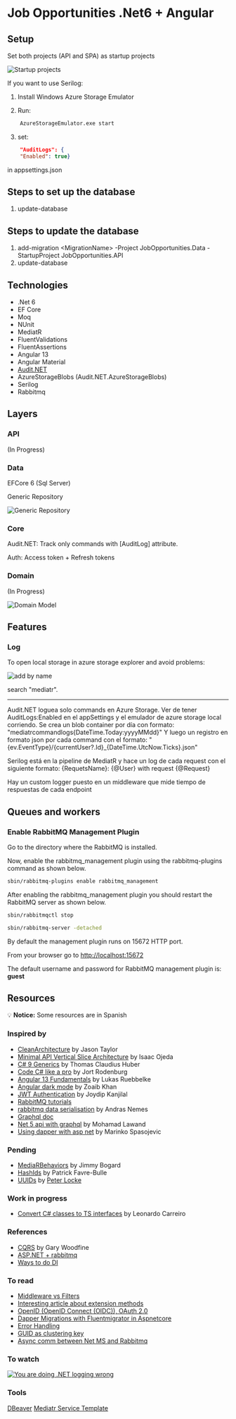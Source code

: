# Job Opportunities .Net6 + Angular

## Setup

Set both projects (API and SPA) as startup projects

![Startup projects](2022-08-08-16-03-01.png)

If you want to use Serilog:

1) Install Windows Azure Storage Emulator

2) Run:

```bash
    AzureStorageEmulator.exe start
```

3) set:

```json
    "AuditLogs": {
    "Enabled": true}
```

in appsettings.json

## Steps to set up the database

1) update-database

## Steps to update the database

1) add-migration \<MigrationName\> -Project JobOpportunities.Data -StartupProject JobOpportunities.API
2) update-database

## Technologies

* .Net 6
* EF Core
* Moq
* NUnit
* MediatR
* FluentValidations
* FluentAssertions
* Angular 13
* Angular Material
* [Audit.NET](https://github.com/thepirat000/Audit.NET)
* AzureStorageBlobs (Audit.NET.AzureStorageBlobs)
* Serilog
* Rabbitmq

## Layers

### API

(In Progress)

### Data

EFCore 6 (Sql Server)

Generic Repository

![Generic Repository](2022-08-04-15-24-36.png)

### Core

Audit.NET: Track only commands with [AuditLog] attribute.

Auth: Access token + Refresh tokens

### Domain

(In Progress)

![Domain Model](2022-08-04-16-44-22.png)

## Features

### Log

To open local storage in azure storage explorer and avoid problems:

![add by name](2022-08-10-16-05-03.png)

search "mediatr".

---

Audit.NET loguea solo commands en Azure Storage. Ver de tener AuditLogs:Enabled en el appSettings y el emulador de azure storage local corriendo.
Se crea un blob container por día con formato: "mediatrcommandlogs{DateTime.Today:yyyyMMdd}"
Y luego un registro en formato json por cada command con el formato: "{ev.EventType}/{currentUser?.Id}_{DateTime.UtcNow.Ticks}.json"

Serilog está en la pipeline de MediatR y hace un log de cada request con el siguiente formato:
{RequetsName}: {@User} with request {@Request}

Hay un custom logger puesto en un middleware que mide tiempo de respuestas de cada endpoint

## Queues and workers

### Enable RabbitMQ Management Plugin

Go to the directory where the RabbitMQ is installed.

Now, enable the rabbitmq_management plugin using the rabbitmq-plugins command as shown below.

```bash
sbin/rabbitmq-plugins enable rabbitmq_management
```

After enabling the rabbitmq_management plugin you should restart the RabbitMQ server as shown below.

```bash
sbin/rabbitmqctl stop

sbin/rabbitmq-server -detached
```

By default the management plugin runs on 15672 HTTP port.

From your browser go to <http://localhost:15672>

The default username and password for RabbitMQ management plugin is: **guest**

## Resources

:bulb: **Notice:** Some resources are in Spanish

### Inspired by

* [CleanArchitecture](https://github.com/jasontaylordev/CleanArchitecture) by Jason Taylor
* [Minimal API Vertical Slice Architecture](https://github.com/isaacOjeda/MinimalApiArchitecture) by Isaac Ojeda
* [C# 9 Generics](https://app.pluralsight.com/library/courses/c-sharp-generics/table-of-contents) by Thomas Claudius Huber
* [Code C# like a pro](https://www.oreilly.com/library/view/code-like-a/9781617298028/) by Jort Rodenburg
* [Angular 13 Fundamentals](https://frontendmasters.com/courses/angular-13/) by Lukas Ruebbelke
* [Angular dark mode](https://zoaibkhan.com/blog/angular-material-dark-mode-in-3-steps) by Zoaib Khan
* [JWT Authentication](https://www.codemag.com/Article/2105051/Implementing-JWT-Authentication-in-ASP.NET-Core-5) by Joydip Kanjilal
* [RabbitMQ tutorials](https://www.rabbitmq.com/tutorials/tutorial-one-dotnet.html)
* [rabbitmq data serialisation](https://dotnetcodr.com/2014/06/05/rabbitmq-in-net-data-serialisation/) by Andras Nemes
* [Graphql doc](https://graphql-dotnet.github.io/docs)
* [Net 5 api with graphql](https://dev.to/moe23/net-5-api-with-graphql-step-by-step-2b20) by Mohamad Lawand
* [Using dapper with asp net](https://code-maze.com/using-dapper-with-asp-net-core-web-api/) by Marinko Spasojevic
  
### Pending

* [MediaRBehaviors](https://github.com/jbogard/MediatR/wiki/Behaviors) by Jimmy Bogard
* [HashIds](https://medium.com/@patrickfav/a-better-way-to-protect-your-database-ids-a33fa9867552) by Patrick Favre-Bulle
* [UUIDs](https://medium.com/lightrail/prevent-business-intelligence-leaks-by-using-uuids-instead-of-database-ids-on-urls-and-in-apis-17f15669fd2e) by [Peter Locke](https://medium.com/@pdlocke)

### Work in progress

* [Convert C# classes to TS interfaces](https://www.freecodecamp.org/news/the-easy-way-to-get-typescript-interfaces-from-c-java-or-python-code-in-any-ide-c3acac1e366a/) by Leonardo Carreiro

### References

* [CQRS](https://garywoodfine.com/what-is-cqrs/) by Gary Woodfine
* [ASP.NET + rabbitmq](https://hamedfathi.me/a-professional-asp.net-core-api-rabbitmq/)
* [Ways to do DI](https://www.c-sharpcorner.com/article/basics-of-di/)

### To read

* [Middleware vs Filters](https://www.thetechplatform.com/post/middleware-and-filters-power-in-asp-net-core)
* [Interesting article about extension methods](https://weblogs.asp.net/scottgu/new-orcas-language-feature-extension-methods)
* [OpenID (OpenID Connect (OIDC)), OAuth 2.0](https://dev.to/isaacojeda/aspnet-core-servidor-de-autenticacion-con-openid-connect-59kh)
* [Dapper Migrations with Fluentmigrator in Aspnetcore](https://code-maze.com/dapper-migrations-fluentmigrator-aspnetcore/)
* [Error Handling](https://code-maze.com/global-error-handling-aspnetcore/)
* [GUID as clustering key](https://stackoverflow.com/questions/20463798/uniqueidentifier-vs-identity-vs-material-code-which-is-the-best-choice-for-p)
* [Async comm between Net MS and Rabbitmq](https://www.c-sharpcorner.com/article/asynchronous-communication-between-microservices-using-net-core-api-rabbitmq/)

### To watch

[![You are doing .NET logging wrong](https://img.youtube.com/vi/bnVfrd3lRv8/0.jpg)](https://www.youtube.com/watch?v=bnVfrd3lRv8)

### Tools

[DBeaver](https://dbeaver.io/)
[Mediatr Service Template](https://github.com/timdows/MediatRTemplate)
